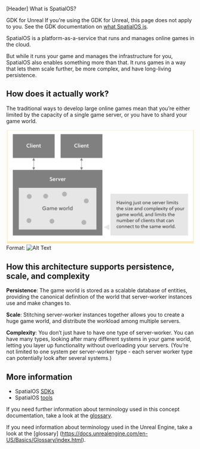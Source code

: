 [Header] What is SpatialOS?

GDK for Unreal
If you're using the GDK for Unreal, this page does not apply to you. See the GDK documentation on [what SpatialOS is](https://documentation.improbable.io/gdk-for-unreal/docs/what-is-spatialos).

SpatialOS is a platform-as-a-service that runs and manages online games in the cloud.

But while it runs your game and manages the infrastructure for you, SpatialOS also enables something more than that. It runs games in a way that lets them scale further, be more complex, and have long-living persistence.

## How does it actually work?

The traditional ways to develop large online games mean that you’re either limited by the capacity of a single game server, or you have to shard your game world. 

![GitHub Logo](/IP.png)
Format: ![Alt Text](url)

## How this architecture supports persistence, scale, and complexity

**Persistence**: The game world is stored as a scalable database of entities, providing the canonical definition of the world that server-worker instances use and make changes to.

**Scale**: Stitching server-worker instances together allows you to create a huge game world, and distribute the workload among multiple servers.

**Complexity**: You don’t just have to have one type of server-worker. You can have many types, looking after many different systems in your game world, letting you layer up functionality without overloading your servers. (You’re not limited to one system per server-worker type - each server worker type can potentially look after several systems.)

## More information

* SpatialOS [SDKs](https://documentation.improbable.io/sdks-and-data/docs)
* SpatialOS [tools](https://documentation.improbable.io/spatialos-tools/docs)

If you need further information about terminology used in this concept documentation, take a look at the [glossary](doc:glossary).

If you need information about terminology used in the Unreal Engine, take a look at the [glossary] (https://docs.unrealengine.com/en-US/Basics/Glossary/index.html).
